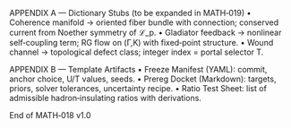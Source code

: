 APPENDIX A — Dictionary Stubs (to be expanded in MATH‑019)
• Coherence manifold → oriented fiber bundle with connection; conserved current from Noether symmetry of ℒ_p.
• Gladiator feedback → nonlinear self‑coupling term; RG flow on (Γ,K) with fixed‑point structure.
• Wound channel → topological defect class; integer index = portal selector T.

APPENDIX B — Template Artifacts
• Freeze Manifest (YAML): commit, anchor choice, U/T values, seeds.
• Prereg Docket (Markdown): targets, priors, solver tolerances, uncertainty recipe.
• Ratio Test Sheet: list of admissible hadron‑insulating ratios with derivations.

End of MATH‑018 v1.0